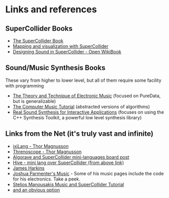 # Links and references

## SuperCollider Books
* [The SuperCollider Book](http://supercolliderbook.net/)
* [Mapping and visualization with SuperCollider](http://marinoskoutsomichalis.com/mapping-and-visualization/)
* [Designing Sound in SuperCollider - Open WikiBook](https://en.wikibooks.org/wiki/Designing_Sound_in_SuperCollider)

## Sound/Music Synthesis Books
These vary from higher to lower level, but all of them require some facility with programming

* [The Theory and Technique of Electronic Music](http://msp.ucsd.edu/techniques.htm) (focused on PureData, but is generalizable)
* [The Computer Music Tutorial](https://mitpress.mit.edu/books/computer-music-tutorial) (abstracted versions of algorithms)
* [Real Sound Synthesis for Interactive Applications](https://www.cs.princeton.edu/~prc/AKPetersBook.htm) (focuses on using the C++ Synthesis Toolkit, a powerful low level synthesis library)

## Links from the Net (it's truly vast and infinite)
* [ixiLang - Thor Magnusson](https://github.com/thormagnusson/ixilang)
* [Threnoscope - Thor Magnusson](https://vimeo.com/63335988)
* [Algorave and SuperCollider mini-languages board post](http://lurk.org/groups/algorave/messages/topic/7gD1a3yyY1iSxdfUIv35vL)
* [Hive - mini lang over SuperCollider (from above link)](https://docs.google.com/document/d/1dqpcBFdEisv52H6OSVTkph4wHgUVEKb1Pt-xvKaafBY/pub)
* [James Harkins](http://www.dewdrop-world.net/index.php)
* [Joshua Parmenter's Music](http://realizedsound.net/josh/Music.html) - Some of his music pages include the code for his electronics. Take a peek.
* [Stelios Manousakis Music and SuperCollider Tutorial](http://modularbrains.net/supercollider.html)
* [and an obvious option](https://www.google.com/?q=supercollider+live+coding)
